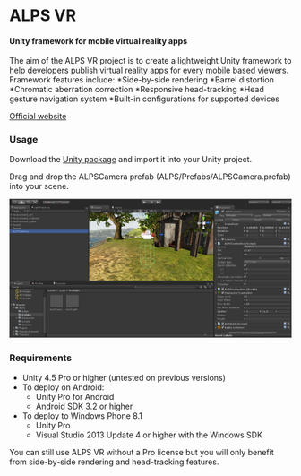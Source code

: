 ALPS VR
========

#### Unity framework for mobile virtual reality apps ####

The aim of the ALPS VR project is to create a lightweight Unity framework to help developers publish virtual reality apps for every mobile based viewers. Framework features include:
*Side-by-side rendering
*Barrel distortion
*Chromatic aberration correction
*Responsive head-tracking
*Head gesture navigation system
*Built-in configurations for supported devices

[Official website](http://alpsvr.com)

### Usage ###

Download the [Unity package](http://alpsvr.com) and import it into your Unity project.

Drag and drop the ALPSCamera prefab (ALPS/Prefabs/ALPSCamera.prefab) into your scene.

![alt tag](/Screenshots/ALPSVR_Preview.JPG)

### Requirements ###
* Unity 4.5 Pro or higher (untested on previous versions)
* To deploy on Android:
  * Unity Pro for Android
  * Android SDK 3.2 or higher
* To deploy to Windows Phone 8.1
  * Unity Pro
  * Visual Studio 2013 Update 4 or higher with the Windows SDK

You can still use ALPS VR without a Pro license but you will only benefit from side-by-side rendering and head-tracking features.

